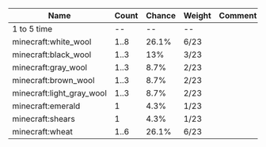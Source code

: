 | Name                      | Count | Chance | Weight | Comment |
| ------------------------- | ----- | ------ | ------ | ------- |
| 1 to 5 time               |    -- |     -- |     -- |         |
| minecraft:white_wool      |  1..8 |  26.1% |   6/23 |         |
| minecraft:black_wool      |  1..3 |    13% |   3/23 |         |
| minecraft:gray_wool       |  1..3 |   8.7% |   2/23 |         |
| minecraft:brown_wool      |  1..3 |   8.7% |   2/23 |         |
| minecraft:light_gray_wool |  1..3 |   8.7% |   2/23 |         |
| minecraft:emerald         |     1 |   4.3% |   1/23 |         |
| minecraft:shears          |     1 |   4.3% |   1/23 |         |
| minecraft:wheat           |  1..6 |  26.1% |   6/23 |         |
